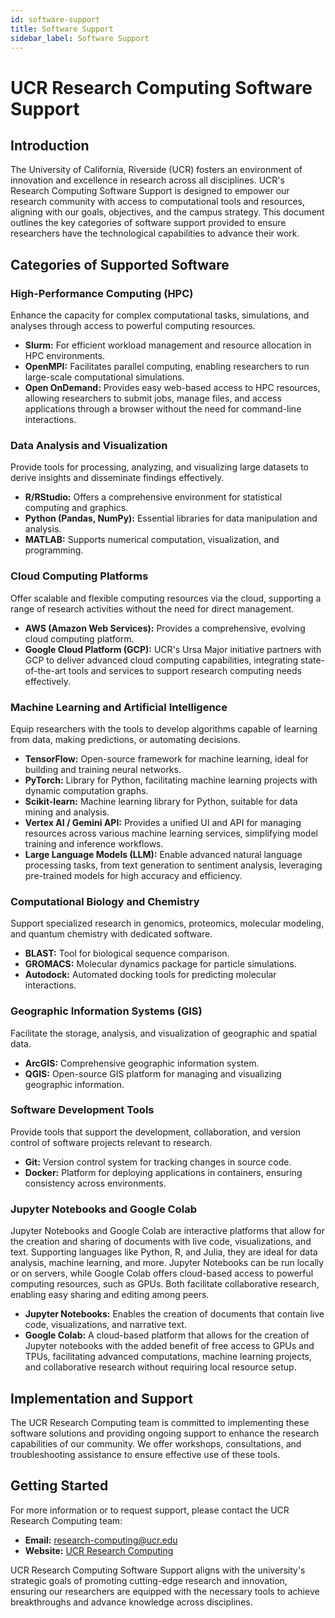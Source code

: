 ```yaml
---
id: software-support
title: Software Support
sidebar_label: Software Support
---
```

# UCR Research Computing Software Support

## Introduction

The University of California, Riverside (UCR) fosters an environment of innovation and excellence in research across all disciplines. UCR's Research Computing Software Support is designed to empower our research community with access to computational tools and resources, aligning with our goals, objectives, and the campus strategy. This document outlines the key categories of software support provided to ensure researchers have the technological capabilities to advance their work.

## Categories of Supported Software

### High-Performance Computing (HPC)

Enhance the capacity for complex computational tasks, simulations, and analyses through access to powerful computing resources.

- **Slurm:** For efficient workload management and resource allocation in HPC environments.
- **OpenMPI:** Facilitates parallel computing, enabling researchers to run large-scale computational simulations.
- **Open OnDemand:** Provides easy web-based access to HPC resources, allowing researchers to submit jobs, manage files, and access applications through a browser without the need for command-line interactions.

### Data Analysis and Visualization

Provide tools for processing, analyzing, and visualizing large datasets to derive insights and disseminate findings effectively.

- **R/RStudio:** Offers a comprehensive environment for statistical computing and graphics.
- **Python (Pandas, NumPy):** Essential libraries for data manipulation and analysis.
- **MATLAB:** Supports numerical computation, visualization, and programming.

### Cloud Computing Platforms

Offer scalable and flexible computing resources via the cloud, supporting a range of research activities without the need for direct management.

- **AWS (Amazon Web Services):** Provides a comprehensive, evolving cloud computing platform.
- **Google Cloud Platform (GCP):** UCR's Ursa Major initiative partners with GCP to deliver advanced cloud computing capabilities, integrating state-of-the-art tools and services to support research computing needs effectively.

### Machine Learning and Artificial Intelligence

Equip researchers with the tools to develop algorithms capable of learning from data, making predictions, or automating decisions.

- **TensorFlow:** Open-source framework for machine learning, ideal for building and training neural networks.
- **PyTorch:** Library for Python, facilitating machine learning projects with dynamic computation graphs.
- **Scikit-learn:** Machine learning library for Python, suitable for data mining and analysis.
- **Vertex AI / Gemini API:** Provides a unified UI and API for managing resources across various machine learning services, simplifying model training and inference workflows.
- **Large Language Models (LLM):** Enable advanced natural language processing tasks, from text generation to sentiment analysis, leveraging pre-trained models for high accuracy and efficiency.

### Computational Biology and Chemistry

Support specialized research in genomics, proteomics, molecular modeling, and quantum chemistry with dedicated software.

- **BLAST:** Tool for biological sequence comparison.
- **GROMACS:** Molecular dynamics package for particle simulations.
- **Autodock:** Automated docking tools for predicting molecular interactions.

### Geographic Information Systems (GIS)

Facilitate the storage, analysis, and visualization of geographic and spatial data.

- **ArcGIS:** Comprehensive geographic information system.
- **QGIS:** Open-source GIS platform for managing and visualizing geographic information.

### Software Development Tools

Provide tools that support the development, collaboration, and version control of software projects relevant to research.

- **Git:** Version control system for tracking changes in source code.
- **Docker:** Platform for deploying applications in containers, ensuring consistency across environments.

### Jupyter Notebooks and Google Colab

Jupyter Notebooks and Google Colab are interactive platforms that allow for the creation and sharing of documents with live code, visualizations, and text. Supporting languages like Python, R, and Julia, they are ideal for data analysis, machine learning, and more. Jupyter Notebooks can be run locally or on servers, while Google Colab offers cloud-based access to powerful computing resources, such as GPUs. Both facilitate collaborative research, enabling easy sharing and editing among peers.

- **Jupyter Notebooks:** Enables the creation of documents that contain live code, visualizations, and narrative text.
- **Google Colab:** A cloud-based platform that allows for the creation of Jupyter notebooks with the added benefit of free access to GPUs and TPUs, facilitating advanced computations, machine learning projects, and collaborative research without requiring local resource setup.

## Implementation and Support

The UCR Research Computing team is committed to implementing these software solutions and providing ongoing support to enhance the research capabilities of our community. We offer workshops, consultations, and troubleshooting assistance to ensure effective use of these tools.

## Getting Started

For more information or to request support, please contact the UCR Research Computing team:

- **Email:** research-computing@ucr.edu
- **Website:** [UCR Research Computing](https://researchcomputing.ucr.edu/)

UCR Research Computing Software Support aligns with the university's strategic goals of promoting cutting-edge research and innovation, ensuring our researchers are equipped with the necessary tools to achieve breakthroughs and advance knowledge across disciplines.